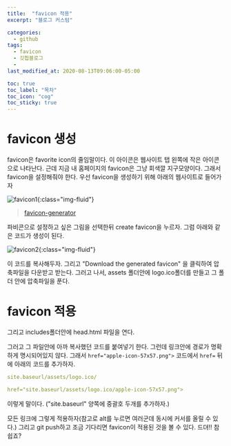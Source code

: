 ```yaml
---
title:  "favicon 적용"
excerpt: "블로그 커스텀"

categories:
  - github
tags:
  - favicon
  - 깃헙블로그
  - 
last_modified_at: 2020-08-13T09:06:00-05:00

toc: true
toc_label: "목차"
toc_icon: "cog"
toc_sticky: true
---
```

# favicon 생성
favicon은 favorite icon의 줄임말이다. 이 아이콘은 웹사이트 탭 왼쪽에 작은 아이콘으로 나타난다. 근데 지금 내 홈페이지의 favicon은 그냥 회색깔 지구모양이다. 그래서 favicon을 설정해줘야 한다. 우선 favicon을 생성하기 위해 아래의 웹사이트로 들어가자

![favicon1](https://yeonghunko.github.io/assets/img/github-blog-start/favicon1.png){:class="img-fluid"}


> [favicon-generator](https://favicon-generator.org/)

파비콘으로 설정하고 싶은 그림을 선택한뒤 create favicon을 누르자. 그럼 아래와 같은 코드가 생성이 된다.

![favicon2](https://yeonghunko.github.io/assets/img/github-blog-start/favicon2.png){:class="img-fluid"}

이 코드를 복사해두자. 그리고 "Download the generated favicon" 을 클릭하여 압축파일을 다운받고 받는다. 그러고 나서, assets 폴더안에 logo.ico폴더를 만들고 그 폴더 안에 압축파일을 푼다.  

# favicon 적용

그리고 includes폴더안에 head.html 파일을 연다.  

그러고 그 파일안에 아까 복사했던 코드를 붙여넣기 한다. 그런데 링크안에 경로가 명확하게 명시되어있지 않다. 그래서 
```href="apple-icon-57x57.png">``` 코드에서 ```href=``` 뒤에 아래의 코드를 추가하자.


```yml
site.baseurl/assets/logo.ico/
```

```yml 
href="site.baseurl/assets/logo.ico/apple-icon-57x57.png"> 
```

이렇게 말이다. ("site.baseurl" 양쪽에 중괄호 두개를 추가하자.)

모든 링크에 그렇게 적용하자(참고로 alt를 누르면 여러군데 동시에 커서를 올릴 수 있다.) 그리고 git push하고 조금 기다리면 favicon이 적용된 것을 볼 수 있다. 드뎌!! 참 쉽죠?